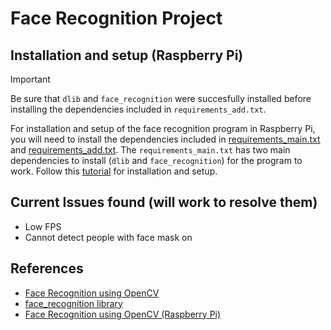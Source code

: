# Face Recognition Project

## Installation and setup (Raspberry Pi)

> [!IMPORTANT]
> Be sure that `dlib` and `face_recognition` were succesfully installed before installing the dependencies included in `requirements_add.txt`.

For installation and setup of the face recognition program in Raspberry Pi, you will need to install the dependencies included in [requirements_main.txt](requirements_main.txt) and [requirements_add.txt](requirements_add.txt). The `requirements_main.txt` has two main dependencies to install (`dlib` and `face_recognition`) for the program to work. Follow this [tutorial](https://smartbuilds.io/installing-face-recognition-library-on-raspberry-pi-4/) for installation and setup.

## Current Issues found (will work to resolve them)
- Low FPS
- Cannot detect people with face mask on

## References
- [Face Recognition using OpenCV](https://pyimagesearch.com/2018/06/18/face-recognition-with-opencv-python-and-deep-learning/)
- [face_recognition library](https://github.com/ageitgey/face_recognition)
- [Face Recognition using OpenCV (Raspberry Pi)](https://pyimagesearch.com/2018/06/25/raspberry-pi-face-recognition/)
